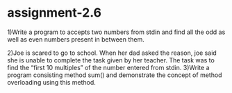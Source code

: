 # assignment-2.6


1)Write a program to accepts two numbers from stdin and find all the odd as well as even numbers present in between them.



2)Joe is scared to go to school. When her dad asked the reason, joe said she is unable to complete the task given by her teacher. The task was to find the “first 10 multiples” of the number entered from stdin.
3)Write a program consisting method sum() and demonstrate the concept of method overloading using this method.
